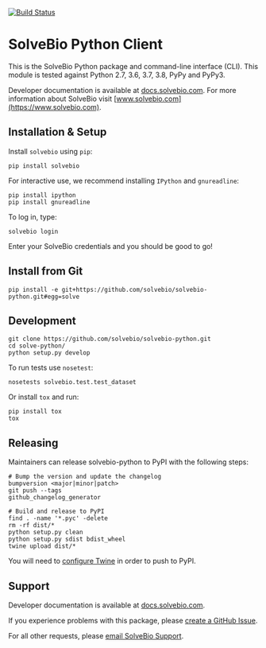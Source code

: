 [![Build Status](https://travis-ci.org/solvebio/solvebio-python.svg?branch=master)](http://travis-ci.org/solvebio/solvebio-python)


SolveBio Python Client
======================

This is the SolveBio Python package and command-line interface (CLI).
This module is tested against Python 2.7, 3.6, 3.7, 3.8, PyPy and PyPy3.

Developer documentation is available at [docs.solvebio.com](https://docs.solvebio.com). For more information about SolveBio visit [www.solvebio.com](https://www.solvebio.com).



Installation & Setup
--------------------

Install `solvebio` using `pip`:

    pip install solvebio


For interactive use, we recommend installing `IPython` and `gnureadline`:

    pip install ipython
    pip install gnureadline


To log in, type:

    solvebio login


Enter your SolveBio credentials and you should be good to go!


Install from Git
----------------

    pip install -e git+https://github.com/solvebio/solvebio-python.git#egg=solve


Development
-----------

    git clone https://github.com/solvebio/solvebio-python.git
    cd solve-python/
    python setup.py develop

To run tests use `nosetest`:

    nosetests solvebio.test.test_dataset


Or install `tox` and run:

    pip install tox
    tox


Releasing
---------

Maintainers can release solvebio-python to PyPI with the following steps:


    # Bump the version and update the changelog
    bumpversion <major|minor|patch>
    git push --tags
    github_changelog_generator

    # Build and release to PyPI
    find . -name '*.pyc' -delete
    rm -rf dist/*
    python setup.py clean
    python setup.py sdist bdist_wheel
    twine upload dist/*


You will need to [configure Twine](https://twine.readthedocs.io/en/latest/#installation) in order to push to PyPI.


Support
-------

Developer documentation is available at [docs.solvebio.com](https://docs.solvebio.com).

If you experience problems with this package, please [create a GitHub Issue](https://github.com/solvebio/solvebio-python/issues).

For all other requests, please [email SolveBio Support](mailto:support@solvebio.com).
